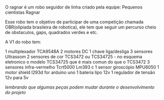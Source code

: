 O ragnar é um robo seguidor de linha criado pela equipe: Pequenos cientistas Ragnar 

Esse robo tem o objetivo de participar de uma competição chamada OBR(olipiada brasileira de robotica), ele tem
que seguir um percurso cheio de obstaculos, gaps, quadrados verdes e etc.

A V1 do robo tem:

1 multiplexador TCA9548A
2 motores DC
1 chave liga/desliga
3 sensores Ultrassom
2 sensores de cor TCS3472 ou TCS34725 - no esquema eletronico o modelo TCS34725 que é mais comun do que o TCS3472
3 sensores infra-vermelho Tcrt5000 Lm393 c
1 sensor giroscópio MPU6050
1 motor shield l293d for arduino uno
1 bateria lipo 12v
1 regulador de tensão 12v para 5v

*lembrando que algumas peças podem mudar durante o desenvolvimento do projeto*

